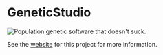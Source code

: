 #  GeneticStudio

![Population genetic software that doesn't suck.](https://dyerlab.github.io/GeneticStudio/media/GeneticStudio.png)

See the [website](https://dyerlab.github.io/GeneticStudio/) for this project for more information.
